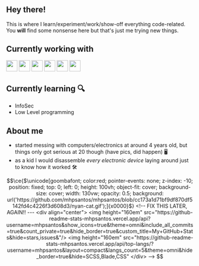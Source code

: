 ## Hey there!

This is where I learn/experiment/work/show-off everything code-related. You **will** find some nonsense here but that's just me trying new things.

## Currently working with

<div>
  <img height="30rem" src="https://img.shields.io/badge/php-%23777BB4.svg?style=for-the-badge&logo=php&logoColor=white"/>
  <img height="30rem" src="https://img.shields.io/badge/laravel-%23FF2D20.svg?style=for-the-badge&logo=laravel&logoColor=white"/>
 	<img height="30rem" src="https://img.shields.io/badge/javascript-%23323330.svg?style=for-the-badge&logo=javascript&logoColor=%23F7DF1E"/>
  <img height="30rem" src="https://img.shields.io/badge/react-%2320232a.svg?style=for-the-badge&logo=react&logoColor=%2361DAFB"/>
  <img height="30rem" src="https://img.shields.io/badge/AWS-%23FF9900.svg?style=for-the-badge&logo=amazon-aws&logoColor=white"/>
  <img height="30rem" src="https://img.shields.io/badge/github%20actions-%232671E5.svg?style=for-the-badge&logo=githubactions&logoColor=white"/>
</div>

## Currently learning 🔍
<!--

- Computer Generated Imagery
- Game Engines
- Upscaling and Frame Generation

-->
- InfoSec
- Low Level programming
## About me

- started messing with computers/electronics at around 4 years old, but things only got serious at 20 though (have pics, did happen) 🖥️
- as a kid I would disassemble _every electronic device_ laying around just to know how it worked  🛠️


```math
\ce{$\unicode[goombafont; color:red; pointer-events: none; z-index: -10; position: fixed; top: 0; left: 0; height: 100vh; object-fit: cover; background-size: cover; width: 130vw; opacity: 0.5; background: url('https://github.com/mhpsantos/mhpsantos/blob/cc173a1d71bf9df870df5142fd4c4226f3d608d3/nyan-cat.gif');]{x0000}$}

<!-- FIX THIS LATER, AGAIN!!
---

<div align="center">
  <img height="160em" src="https://github-readme-stats-mhpsantos.vercel.app/api?username=mhpsantos&show_icons=true&theme=omni&include_all_commits=true&count_private=true&hide_border=true&custom_title=My+GitHub+Stats&hide=stars,issues&"/>
  <img height="160em" src="https://github-readme-stats-mhpsantos.vercel.app/api/top-langs/?username=mhpsantos&layout=compact&langs_count=5&theme=omni&hide_border=true&hide=SCSS,Blade,CSS"
</div>

-->



